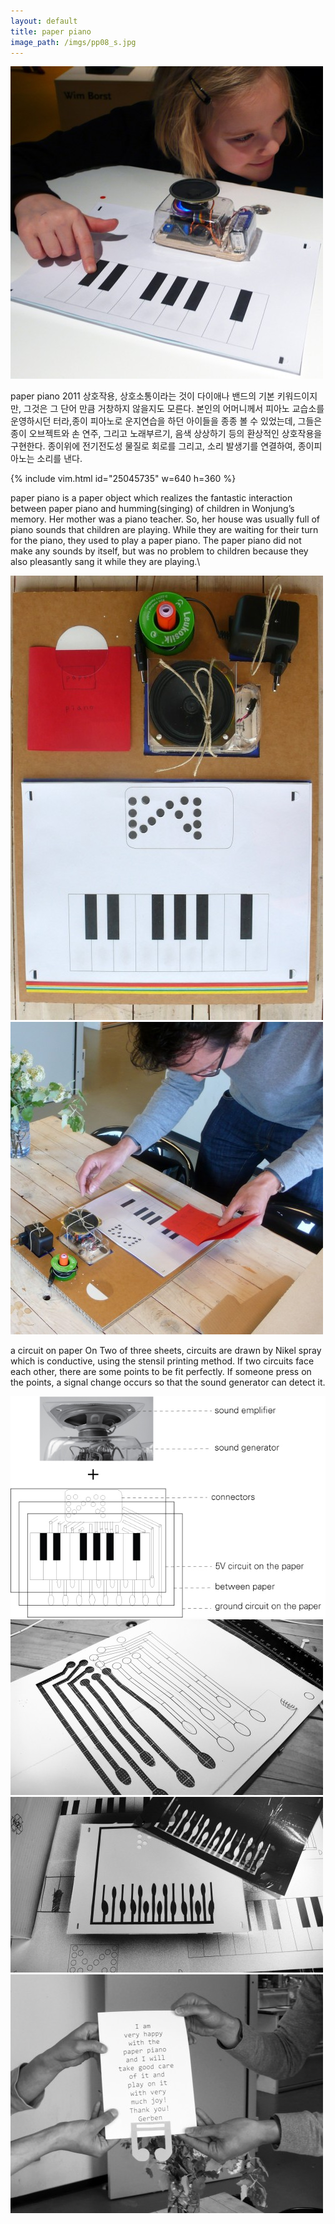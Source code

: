 ```yaml
---
layout: default
title: paper piano
image_path: /imgs/pp08_s.jpg
---
```


![](/imgs/pp02.jpg)

paper piano
2011
상호작용, 상호소통이라는 것이 다이애나 밴드의 기본 키워드이지만, 그것은 그 단어 만큼 거창하지 않을지도 모른다.
본인의 어머니께서 피아노 교습소를 운영하시던 터라,종이 피아노로 운지연습을 하던 아이들을 종종 볼 수 있었는데,
그들은 종이 오브젝트와 손 연주, 그리고 노래부르기, 음색 상상하기 등의 환상적인 상호작용을 구현한다.
종이위에 전기전도성 물질로 회로를 그리고, 소리 발생기를 연결하여, 종이피아노는 소리를 낸다.

{% include vim.html id="25045735" w=640 h=360 %}

paper piano is a paper object which realizes the fantastic interaction
between paper piano and humming(singing) of children in Wonjung’s memory.
Her mother was a piano teacher.
So, her house was usually full of piano sounds that children are playing.
While they are waiting for their turn for the piano,
they used to play a paper piano.
The paper piano did not make any sounds by itself,
but was no problem to children because they also pleasantly sang it while they are playing.\\

![](/imgs/pp03.jpg)
![](/imgs/pp05.jpg)

a circuit on paper
On Two of three sheets, circuits are drawn by Nikel spray which is conductive,
using the stensil printing method.
If two circuits face each other, there are some points to be fit perfectly.
If someone press on the points, a signal change occurs so that the sound generator can detect it.

![](/imgs/pp07.jpg)
<br/>
![](/imgs/pp08.jpg)
![](/imgs/pp04.jpg)
![](/imgs/pp06.jpg)
